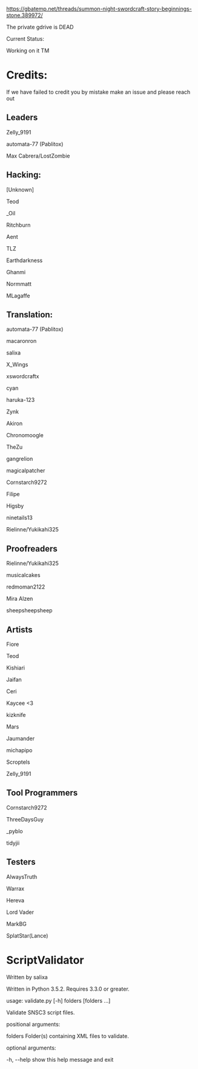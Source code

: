 https://gbatemp.net/threads/summon-night-swordcraft-story-beginnings-stone.389972/

The private gdrive is DEAD

Current Status:

Working on it TM


# Credits:

If we have failed to credit you by mistake make an issue and please reach out


## Leaders

Zelly_9191

automata-77 (Pablitox)

Max Cabrera/LostZombie

## Hacking:

[Unknown]

Teod

_Oil

Ritchburn

Aent

TLZ

Earthdarkness

Ghanmi

Normmatt

MLagaffe

## Translation:

automata-77 (Pablitox)

macaronron

salixa

X_Wings

xswordcraftx

cyan

haruka-123

Zynk

Akiron

Chronomoogle

TheZu

gangrelion

magicalpatcher

Cornstarch9272

Filipe

Higsby

ninetails13

Rielinne/Yukikahi325

## Proofreaders

Rielinne/Yukikahi325

musicalcakes

redmoman2122

Mira Alzen

sheepsheepsheep

## Artists

Fiore

Teod

Kishiari

Jaifan

Ceri

Kaycee <3

kizknife

Mars

Jaumander

michapipo

Scroptels

Zelly_9191

## Tool Programmers

Cornstarch9272

ThreeDaysGuy

_pyblo

tidyjii

## Testers

AlwaysTruth

Warrax

Hereva

Lord Vader

MarkBG

SplatStar(Lance)

# ScriptValidator

Written by salixa

Written in Python 3.5.2. Requires 3.3.0 or greater.

usage: validate.py [-h] folders [folders ...]

Validate SNSC3 script files.

positional arguments:

  folders     Folder(s) containing XML files to validate.

optional arguments:

  -h, --help  show this help message and exit
